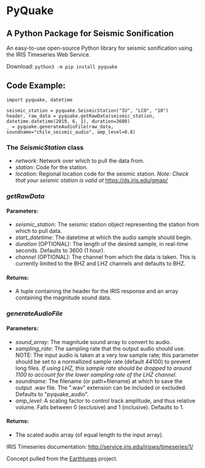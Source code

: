 # PyQuake
## A Python Package for Seismic Sonification

An easy-to-use open-source Python library for seismic sonification using the IRIS Timeseries Web Service.

Download: `python3 -m pip install pyquake`

## Code Example:
```
import pyquake, datetime

seismic_station = pyquake.SeismicStation("IU", "LCO", "10")
header, raw_data = pyquake.getRawData(seismic_station, datetime.datetime(2019, 6, 1), duration=3600)
_ = pyquake.generateAudioFile(raw_data, soundname="chile_seismic_audio", amp_level=0.8)
```

### The *SeismicStation* class
- *network*: Network over which to pull the data from. 
- *station*: Code for the station.
- *location*: Regional location code for the seismic station.
*Note: Check that your seismic station is valid at* https://ds.iris.edu/gmap/

### *getRawData*
#### Parameters:
- *seismic_station*: The seismic station object representing the station from which to pull data.
- *start_datetime*: The datetime at which the audio sample should begin.
- *duration* (OPTIONAL): The length of the desired sample, in real-time seconds. Defaults to 3600 (1 hour).
- *channel* (OPTIONAL): The channel from which the data is taken. This is currently limited to the BHZ and LHZ channels and defaults to BHZ.
#### Returns:
- A tuple containing the header for the IRIS response and an array containing the magnitude sound data.

### *generateAudioFile*
#### Parameters:
- *sound_array*: The magnitude sound array to convert to audio.
- *sampling_rate*: The sampling rate that the output audio should use. NOTE: The input audio is taken at a very low sample rate; this parameter should be set to a normallized sample rate (default 44100) to prevent long files. *If using LHZ, this sample rate should be dropped to around 1100 to account for the lower sampling rate of the LHZ channel.*
- *soundname*: The filename (or path+filename) at which to save the output .wav file. The ".wav" extension can be included or excluded. Defaults to "pyquake_audio".
- *amp_level*: A scaling factor to control track amplitude, and thus relative volume. Falls between 0 (exclusive) and 1 (inclusive). Defaults to 1.
#### Returns:
- The scaled audio array (of equal length to the input array).

IRIS Timeseries documentation: http://service.iris.edu/irisws/timeseries/1/

Concept pulled from the [Earthtunes](https://github.com/cooperbarth/Earthtunes) project.
